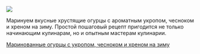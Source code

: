 <!--2025-07-12 12:45:00-->
<div class="yb">
  <div class="rss finecooking"><a href="https://fine-cooking.ru/recipe/marinovannye-ogurcy-s-ukropom-chesnokom-i-hrenom-na-zimu"><img src="https://fine-cooking.ru/images/recipe/marinovannye-ogurcy-s-ukropom-i-hrenom-na-zimu/photo/960w.jpg"></a><p>Маринуем вкусные хрустящие огурцы с ароматным укропом, чесноком и хреном на зиму. Простой пошаговый рецепт пригодится не только начинающим кулинарам, но и опытным мастерам кулинарии.</p>
 <p class="titl"><a href="https://fine-cooking.ru/recipe/marinovannye-ogurcy-s-ukropom-chesnokom-i-hrenom-na-zimu">Маринованные огурцы с укропом, чесноком и хреном на зиму</a></p></div>
</div>
